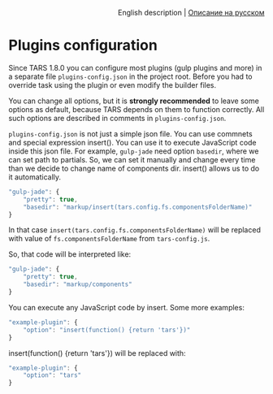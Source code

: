 <p align="right">
English description | <a href="../ru/plugins-options.md">Описание на русском</a>
</p>

# Plugins configuration

Since TARS 1.8.0 you can configure most plugins (gulp plugins and more) in a separate file `plugins-config.json` in the project root. Before you had to override task using the plugin or even modify the builder files.

You can change all options, but it is **strongly recommended** to leave some options as default, because TARS depends on them to function correctly. All such options are described in comments in `plugins-config.json`.

`plugins-config.json` is not just a simple json file. You can use commnets and special expression insert(). You can use it to execute JavaScript code inside this json file. For example, `gulp-jade` need option `basedir`, where we can set path to partials. So, we can set it manually and change every time than we decide to change name of components dir. insert() allows us to do it automatically.

```js
"gulp-jade": {
    "pretty": true,
    "basedir": "markup/insert(tars.config.fs.componentsFolderName)"
}
```

In that case `insert(tars.config.fs.componentsFolderName)` will be replaced with value of `fs.componentsFolderName` from `tars-config.js`.

So, that code will be interpreted like:
```js
"gulp-jade": {
    "pretty": true,
    "basedir": "markup/components"
}
```

You can execute any JavaScript code by insert. Some more examples:
```js
"example-plugin": {
    "option": "insert(function() {return 'tars'})"
}
```

insert(function() {return 'tars'}) will be replaced with:
```js
"example-plugin": {
    "option": "tars"
}
```
